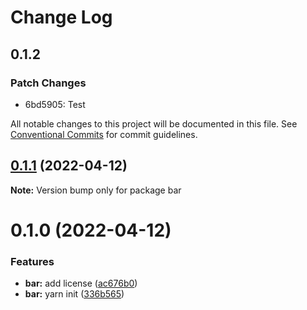 # Change Log

## 0.1.2

### Patch Changes

- 6bd5905: Test

All notable changes to this project will be documented in this file.
See [Conventional Commits](https://conventionalcommits.org) for commit guidelines.

## [0.1.1](https://github.com/NotFounds/monorepo-exp/compare/bar@0.1.0...bar@0.1.1) (2022-04-12)

**Note:** Version bump only for package bar

# 0.1.0 (2022-04-12)

### Features

- **bar:** add license ([ac676b0](https://github.com/NotFounds/monorepo-exp/commit/ac676b059edd9f08b2287f8422a1f00c992a4e63))
- **bar:** yarn init ([336b565](https://github.com/NotFounds/monorepo-exp/commit/336b565b13bdbf05b96175025e7fd37563126a2a))

